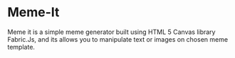# Meme-It
Meme it is a simple meme generator built using HTML 5 Canvas library Fabric.Js, and its allows you to manipulate text or images on chosen meme template.
